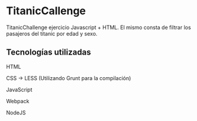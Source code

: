 # TitanicCallenge
TitanicChallenge ejercicio Javascript + HTML. El mismo consta de filtrar los pasajeros del titanic por edad y sexo.

## Tecnologías utilizadas
HTML

CSS -> LESS (Utilizando Grunt para la compilación)

JavaScript

Webpack

NodeJS
